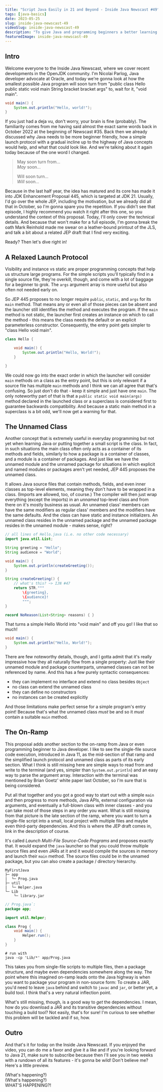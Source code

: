 ```yaml
---
title: "Script Java Easily in 21 and Beyond - Inside Java Newscast #49"
tags: [java-basics]
date: 2023-05-25
slug: inside-java-newscast-49
videoSlug: inside-java-newscast-49
description: "To give Java and programming beginners a better learning path, JEP 445 proposes to allow stand-alone main methods that are non-public, non-static, and don't have an args array and we're also JEP draft for multi-file programs"
featuredImage: inside-java-newscast-49
---
```


## Intro

Welcome everyone to the Inside Java Newscast, where we cover recent developments in the OpenJDK community.
I'm Nicolai Parlog, Java developer advocate at Oracle, and today we're gonna look at how the smallest possible Java program will soon turn from "public class Hello public static void main String bracket bracket args" to, wait for it, "void main".

```java
void main() {
	System.out.println("Hello, world!");
}
```

If you just had a deja vu, don't worry, your brain is fine (probably).
The familiarity comes from me having said almost the exact same words back in October 2022 at the beginning of Newscast #35.
Back then we already discussed why Java needs to be more beginner friendly, how a simple launch protocol with a gradual incline up to the highway of Java concepts would help, and what that could look like.
And we're talking about it again today because of the one word I changed.

> May soon turn from... \
> _May_ soon...
>
> Will soon turn... \
> _Will_ soon...

Because in the last half year, the idea has matured and its core has made it into JDK Enhancement Proposal 445, which is targeted at JDK 21.
Usually, I'd go over the whole JEP, including the motivation, but we already did all that in October, so I'm gonna spare you the repetition.
If you didn't see that episode, I highly recommend you watch it right after this one, so you understand the context of this proposal.
Today, I'll only cover the technical details.
And because that won't make for a full episode, I'm gonna break the oath Mark Reinhold made me swear on a leather-bound printout of the JLS, and talk a bit about a related JEP draft that I find very exciting.

Ready?
Then let's dive right in!


## A Relaxed Launch Protocol

Visibility and instance vs static are proper programming concepts that help us structure large programs.
For the simple scripts you'll typically find in a single source file, they're overkill, though, and come with a lot of baggage for a beginner to grok.
The `args` argument array is more useful but also often not needed early on.

So JEP 445 proposes to no longer require `public`, `static`, and `args` for its `main` method.
That means any or even all of those pieces can be absent and the launcher still identifies the method and executes the program.
If the `main` method is not static, the launcher first creates an instance on which to call the method - this means the class needs the default or an explicit parameterless constructor.
Consequently, the entry point gets simpler to "class Hello void main".

```java
class Hello {

	void main() {
		System.out.println("Hello, World!");
	}

}
```

We could now go into the exact order in which the launcher will consider `main` methods on a class as the entry point, but this is only relevant if a source file has multiple `main` methods and I think we can all agree that that's confusing.
So just don't do that - keep it simple and just have one `main`.
The only noteworthy part of that is that a `public static void main(args)` method declared in the launched class or a superclass is considered first to guarantee backwards compatibility.
And because a static main method in a superclass is a bit odd, we'll now get a warning for that.


## The Unnamed Class

Another concept that is extremely useful in everyday programming but not yet when learning Java or putting together a small script is the class.
In fact, in such situations the main class often only acts as a container of its methods and fields, similarly to how a package is a container of classes, and a module is a container of packages.
And just like we have the unnamed module and the unnamed package for situations in which explicit and named modules or packages aren't yet needed, JEP 445 proposes the unnamed class.

It allows Java source files that contain methods, fields, and even inner classes as top-level elements, meaning they don't have to be wrapped in a class.
(Imports are allowed, too, of course.)
The compiler will then just wrap everything (except the imports) in an _unnamed_ top-level class and from there on it's mostly business as usual.
An unnamed class' members can have the same modifiers as regular class' members and the modifiers have the same defaults.
And the class can have static and instance initializers.
An unnamed class resides in the unnamed package and the unnamed package resides in the unnamed module - makes sense, right?

```java
// all lines of Hello.java (i.e. no other code necessary)
import java.util.List;

String greeting = "Hello";
String audience = "World";

void main() {
	System.out.println(createGreeting());
}

String createGreeting() {
	// what's this? ~> IJN #47
	return STR."""
		\{greeting},
		\{audience}!
		""";
}

record NoReason(List<String> reasons) { }
```

That turns a simple Hello World into "void main" and off you go!
I like that so much!

```java
void main() {
	System.out.println("Hello, World!");
}
```

There are few noteworthy details, though, and I gotta admit that it's really impressive how they all naturally flow from a single property:
Just like their unnamed module and package counterparts, unnamed classes can not be referenced by name.
And this has a few purely syntactic consequences:

* they can implement no interface and extend no class besides `Object`
* no class can extend the unnamed class
* they can define no constructors
* no instances can be created explicitly

And those limitations make perfect sense for a simple program's entry point!
Because that's what the unnamed class _must_ be and so it _must_ contain a suitable `main` method.


## The On-Ramp

This proposal adds another section to the on-ramp from Java or even programming beginner to Java developer.
I like to see the single-file source code execution, introduced in Java 11, as the mid-section of that ramp and the simplified launch protocol and unnamed class as parts of its early section.
What I think is still missing here are simple ways to read from and write to the terminal (and yes, simpler than `System.out.println`) and an easy way to parse the argument array.
Interaction with the terminal was mentioned by Brian Goetz' white paper last October, so I'm sure that is being considered.

Put all that together and you got a good way to start out with a simple `main` and then progress to more methods, Java APIs, external configuration via arguments, and eventually a full-blown class with inner classes - and you can take most of those steps in any order you want.
What is still missing from that picture is the late section of the ramp, where you want to turn a single-file script into a small, local project with multiple files and maybe even third-party dependencies.
And this is where the JEP draft comes in, link in the description of course.

It's called _Launch Multi-File Source-Code Programs_ and proposes exactly that.
It would expand the `java` launcher so that you could throw multiple source files and even JARs at it and it would compile the sources in memory and launch their `main` method.
The source files could be in the unnamed package, but you can also create a package / directory hierarchy.

```
MyFirstJava
├─ app
|  └─ Prog.java
├─ util
|  └─ Helper.java
└─ Lib
	└─ library.jar
```


```java
// Prog.java`:
package app;

import util.Helper;

class Prog {
	void main() {
		Helper.run();
	}
}
```

```shell
# run with
java -cp 'Lib/*' app/Prog.java
```

This takes you from single-file scripts to multiple files, then a package structure, and maybe even dependencies somewhere along the way.
The point where this imagined on-ramp leads onto the Java highway is when you want to package your program in non-source form:
To create a JAR, you'd need to leave `java` behind and switch to `javac` and `jar`, or better yet, a build tool.
I think that's a very natural inflection point.

What's still missing, though, is a good way to _get_ the dependencies.
I mean, how do you download a JAR and its transitive dependencies without touching a build tool?
Not easily, that's for sure!
I'm curious to see whether this problem will be tackled and if so, how.


## Outro

And that's it for today on the Inside Java Newscast.
If you enjoyed the video, you can do me a favor and give it a like and if you're looking forward to Java 21, make sure to subscribe because then I'll see you in two weeks with a rundown of all its features - it's gonna be wild!
Don't believe me?
Here's a little preview.

(What's happening?) \
(What's happening?) \
WHAT'S HAPPENING?!
